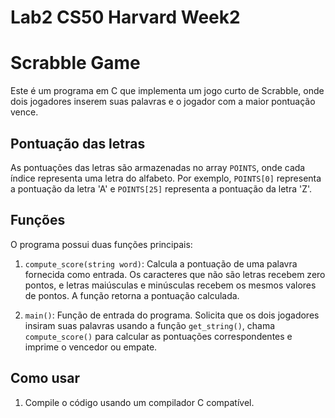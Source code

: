 # Lab2 CS50 Harvard Week2 

# Scrabble Game

Este é um programa em C que implementa um jogo curto de Scrabble, onde dois jogadores inserem suas palavras e o jogador com a maior pontuação vence.

## Pontuação das letras

As pontuações das letras são armazenadas no array `POINTS`, onde cada índice representa uma letra do alfabeto. Por exemplo, `POINTS[0]` representa a pontuação da letra 'A' e `POINTS[25]` representa a pontuação da letra 'Z'.

## Funções

O programa possui duas funções principais:

1. `compute_score(string word)`: Calcula a pontuação de uma palavra fornecida como entrada. Os caracteres que não são letras recebem zero pontos, e letras maiúsculas e minúsculas recebem os mesmos valores de pontos. A função retorna a pontuação calculada.

2. `main()`: Função de entrada do programa. Solicita que os dois jogadores insiram suas palavras usando a função `get_string()`, chama `compute_score()` para calcular as pontuações correspondentes e imprime o vencedor ou empate.

## Como usar

1. Compile o código usando um compilador C compatível.
